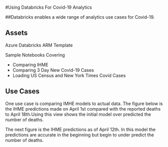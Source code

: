 #Using Databricks For Covid-19 Analytics

##Databricks enables a wide range of analytics use cases for Covid-19.


## Assets

Azure Databricks ARM Template

Sample Notebooks Covering

*   Comparing IHME
*   Comparing 3 Day New Covid-19 Cases
*   Loading US Census and New York Times Covid Cases


## Use Cases

One use case is comparing IMHE models to actual data. The figure below is the IHME predictions made on April 1st compared with the reported deaths to April 18th.Using this view shows the initial model over predicted the number of deaths.

The next figure is the IHME predictions as of April 12th. In this model the predictions are accurate in the beginning but begin to under predict the number of deaths.
